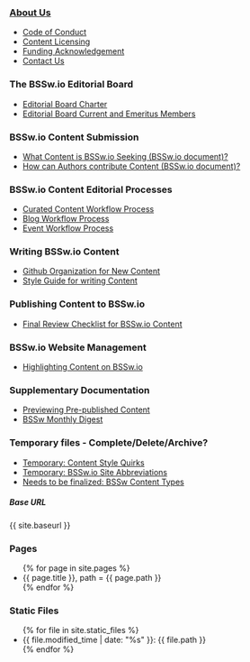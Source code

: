 ### [About Us](WhoAreWe.md)
  - [Code of Conduct]()
  - [Content Licensing]()
  - [Funding Acknowledgement]()
  - [Contact Us]()
### The BSSw.io Editorial Board
  - [Editorial Board Charter]()
  - [Editorial Board Current and Emeritus Members]()
### BSSw.io Content Submission
  - [What Content is BSSw.io Seeking (BSSw.io document)?](WhatToContribute.md)
  - [How can Authors contribute Content (BSSw.io document)?](HowToContribute.md)  
### BSSw.io Content Editorial Processes
  - [Curated Content Workflow Process](PublContent/CuratedContentEditorialWorkflow.md)
  - [Blog Workflow Process]()
  - [Event Workflow Process]()
### Writing BSSw.io Content
  - [Github Organization for New Content](OrgNewContent/OrganizeNewContent.md)
  - [Style Guide for writing Content](ContentStyleGuide/ContentStyleGuide.md)
### Publishing Content to BSSw.io
  - [Final Review Checklist for BSSw.io Content](PublContent/ContentReviewchecklist.md)
### BSSw.io Website Management
  - [Highlighting Content on BSSw.io]()
### Supplementary Documentation
  - [Previewing Pre-published Content]()
  - [BSSw Monthly Digest]()
### Temporary files - Complete/Delete/Archive?
  - [Temporary: Content Style Quirks](TmpFiles/StyleQuirks.md)
  - [Temporary: BSSw.io Site Abbreviations](TmpFiles/Abbreviations.md)	
  - [Needs to be finalized: BSSw Content Types](Site/ContentTypes.md)

##### Base URL

{{ site.baseurl }}

### Pages

<ul>
{% for page in site.pages %}
<li>{{ page.title }}, path = {{ page.path }} </li>
{% endfor %}
</ul>

### Static Files
<ul>
{% for file in site.static_files %}
<li>{{ file.modified_time | date: "%s" }}: {{ file.path }}</li>
{% endfor %}
</ul>
